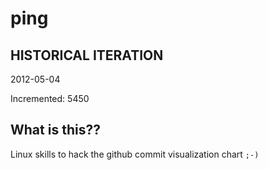 # ping

## HISTORICAL ITERATION
2012-05-04

Incremented: 5450

## What is this?? 
Linux skills to hack the github commit visualization chart `;-)`
